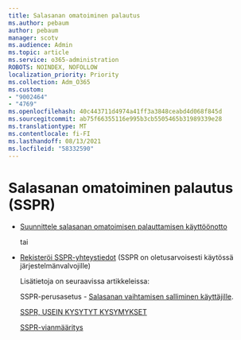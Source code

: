```yaml
---
title: Salasanan omatoiminen palautus
ms.author: pebaum
author: pebaum
manager: scotv
ms.audience: Admin
ms.topic: article
ms.service: o365-administration
ROBOTS: NOINDEX, NOFOLLOW
localization_priority: Priority
ms.collection: Adm_O365
ms.custom:
- "9002464"
- "4769"
ms.openlocfilehash: 40c443711d4974a41ff3a3848ceabd4d068f845d
ms.sourcegitcommit: ab75f66355116e995b3cb5505465b31989339e28
ms.translationtype: MT
ms.contentlocale: fi-FI
ms.lasthandoff: 08/13/2021
ms.locfileid: "58332590"
---
```

# <a name="self-service-password-reset-sspr"></a>Salasanan omatoiminen palautus (SSPR)

- [Suunnittele salasanan omatoimisen palauttamisen käyttöönotto](https://go.microsoft.com/fwlink/?linkid=2142944)  

    tai
- [Rekisteröi SSPR-yhteystiedot](https://mysignins.microsoft.com/security-info) (SSPR on oletusarvoisesti käytössä järjestelmänvalvojille)

    Lisätietoja on seuraavissa artikkeleissa:

    SSPR-perusasetus - [Salasanan vaihtamisen salliminen käyttäjille](https://docs.microsoft.com/microsoft-365/admin/add-users/let-users-reset-passwords).

    [SSPR, USEIN KYSYTYT KYSYMYKSET](https://docs.microsoft.com/azure/active-directory/authentication/active-directory-passwords-faq)

    [SSPR-vianmääritys](https://docs.microsoft.com/azure/active-directory/authentication/active-directory-passwords-troubleshoot)
